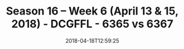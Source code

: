 ---
title: Season 16 – Week 6 (April 13 & 15, 2018) - DCGFFL - 6365 vs 6367
teams_score:
- team: 6365
  score: 28
- team: 6367
  score: 27
mvp: ''
game-ball: ''
season: 16
week: 6
date: '2018-04-18T12:59:25'
pageid: season-16-week-6-april-13-15-2018-6365-vs-6367
---